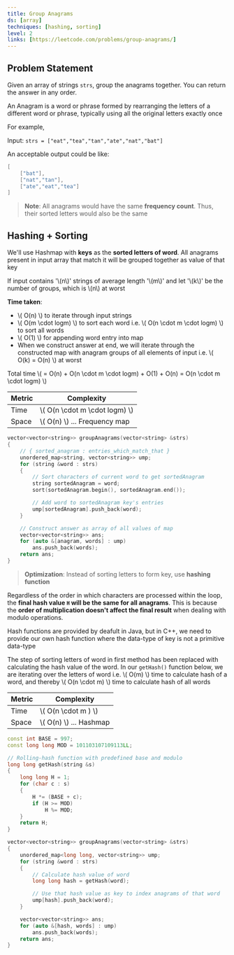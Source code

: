 ```yaml
---
title: Group Anagrams
ds: [array]
techniques: [hashing, sorting]
level: 2
links: [https://leetcode.com/problems/group-anagrams/]
---
```


## Problem Statement

Given an array of strings `strs`, group the anagrams together. You can return the answer in any order.

An Anagram is a word or phrase formed by rearranging the letters of a different word or phrase, typically using all the original letters exactly once

For example,

Input: `strs = ["eat","tea","tan","ate","nat","bat"]`

An acceptable output could be like:

```cpp
[
    ["bat"],
    ["nat","tan"],
    ["ate","eat","tea"]
]
```

> **Note**: All anagrams would have the same **frequency count**. Thus, their sorted letters would also be the same

## Hashing + Sorting

We'll use Hashmap with **keys** as the **sorted letters of word**. All anagrams present in input array that match it will be grouped together as value of that key

If input contains '\\(n\\)' strings of average length '\\(m\\)' and let '\\(k\\)'
be the number of groups, which is \\(n\\) at worst

**Time taken**:

- \\( O(n) \\) to iterate through input strings
- \\( O(m \cdot logm) \\) to sort each word i.e. \\( O(n \cdot m \cdot logm) \\) to sort all words
- \\( O(1) \\) for appending word entry into map
- When we construct answer at end, we will iterate through the constructed map with anagram groups of all elements of input i.e. \\( O(k) = O(n) \\) at worst

Total time \\( = O(n) + O(n \cdot m \cdot logm) + O(1) + O(n) = O(n \cdot m \cdot logm) \\)

| Metric | Complexity                      |
| ------ | ------------------------------- |
| Time   | \\( O(n \cdot m \cdot logm) \\) |
| Space  | \\( O(n) \\) ... Frequency map  |

```cpp
vector<vector<string>> groupAnagrams(vector<string> &strs)
{
    // { sorted_anagram : entries_which_match_that }
    unordered_map<string, vector<string>> ump;
    for (string &word : strs)
    {
        // Sort characters of current word to get sortedAnagram
        string sortedAnagram = word;
        sort(sortedAnagram.begin(), sortedAnagram.end());

        // Add word to sortedAnagram key's entries
        ump[sortedAnagram].push_back(word);
    }

    // Construct answer as array of all values of map
    vector<vector<string>> ans;
    for (auto &[anagram, words] : ump)
        ans.push_back(words);
    return ans;
}
```

> **Optimization**: Instead of sorting letters to form key, use **hashing function**

Regardless of the order in which characters are processed within the loop, the **final hash value `H` will be the same for all anagrams**. This is because the **order of multiplication doesn't affect the final result** when dealing with modulo operations.

Hash functions are provided by deafult in Java, but in C++, we need to provide our own hash function where the data-type of key is not a primitive data-type

The step of sorting letters of word in first method has been replaced with calculating the hash value of the word. In our `getHash()` function below, we are iterating over the letters of word i.e. \\( O(m) \\) time to calculate hash of a word, and thereby \\( O(n \cdot m) \\) time to calculate hash of all words

| Metric | Complexity               |
| ------ | ------------------------ |
| Time   | \\( O(n \cdot m ) \\)    |
| Space  | \\( O(n) \\) ... Hashmap |

```cpp
const int BASE = 997;
const long long MOD = 101103107109113LL;

// Rolling-hash function with predefined base and modulo
long long getHash(string &s)
{
    long long H = 1;
    for (char c : s)
    {
        H *= (BASE + c);
        if (H >= MOD)
            H %= MOD;
    }
    return H;
}

vector<vector<string>> groupAnagrams(vector<string> &strs)
{
    unordered_map<long long, vector<string>> ump;
    for (string &word : strs)
    {
        // Calculate hash value of word
        long long hash = getHash(word);

        // Use that hash value as key to index anagrams of that word
        ump[hash].push_back(word);
    }

    vector<vector<string>> ans;
    for (auto &[hash, words] : ump)
        ans.push_back(words);
    return ans;
}
```
